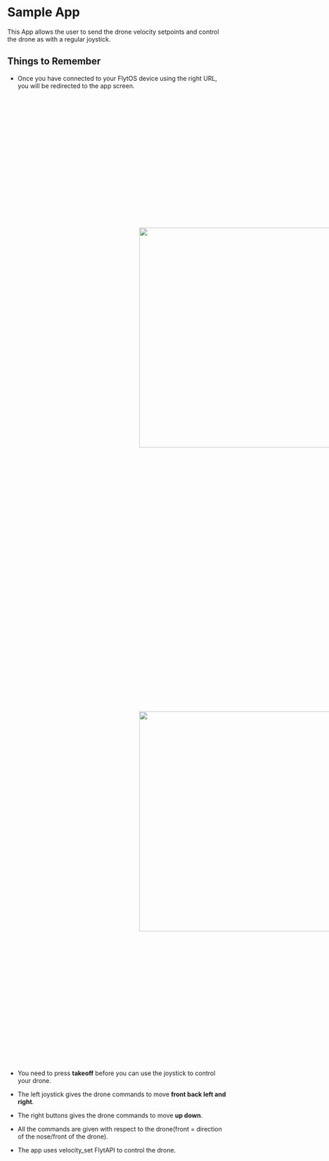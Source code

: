 # Sample App
This App allows the user to send the drone velocity setpoints and control the drone as with a regular joystick.

	
## Things to Remember

* Once you have connected to your FlytOS device using the right URL, you will be redirected to the app screen.
<img  style='margin:300px;' src="https://user-images.githubusercontent.com/33481219/35508070-08f88192-0515-11e8-8322-099fb5915676.png" width="500" >

<img  style='margin:300px;' src="https://user-images.githubusercontent.com/33481219/35508079-0d61a826-0515-11e8-8274-529a8d6257d4.png" width="500" >

* You need to press **takeoff** before you can use the joystick to control your drone.

* The left joystick gives the drone commands to move **front back left and right**.

* The right buttons gives the drone commands to move **up down**.

* All the commands are given with respect to the drone(front = direction of the nose/front of the drone).

* The app uses velocity_set FlytAPI to control the drone.
